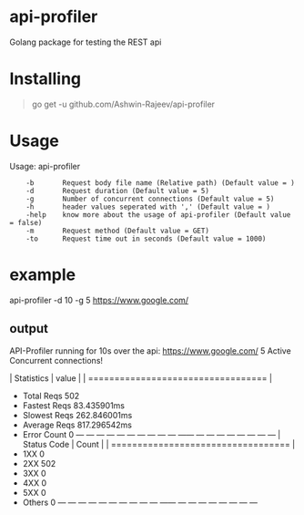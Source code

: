 # api-profiler
Golang package for testing the REST api

# Installing
> go get -u github.com/Ashwin-Rajeev/api-profiler

# Usage

Usage: api-profiler <flags> <url>
        
        -b       Request body file name (Relative path) (Default value = )
        -d       Request duration (Default value = 5)
        -g       Number of concurrent connections (Default value = 5)
        -h       header values seperated with ',' (Default value = )
        -help    know more about the usage of api-profiler (Default value = false)
        -m       Request method (Default value = GET)
        -to      Request time out in seconds (Default value = 1000)

#  example

api-profiler -d 10 -g 5 https://www.google.com/

## output

 API-Profiler running for 10s over the api:  https://www.google.com/ 
 5 Active Concurrent connections!

|     Statistics     |     value     |
| ================================== |
 + Total   Reqs          502 
 + Fastest Reqs          83.435901ms 
 + Slowest Reqs          262.846001ms 
 + Average Reqs          817.296542ms 
 + Error   Count         0 
― ― ― ― ― ― ― ― ― ― ―― ― ― ― ― ― ― ― ―
|     Status Code    |     Count     |
| ================================== |
 + 1XX                   0 
 + 2XX                   502 
 + 3XX                   0 
 + 4XX                   0 
 + 5XX                   0 
 + Others                0 
― ― ― ― ― ― ― ― ― ― ―― ― ― ― ― ― ― ― ―

